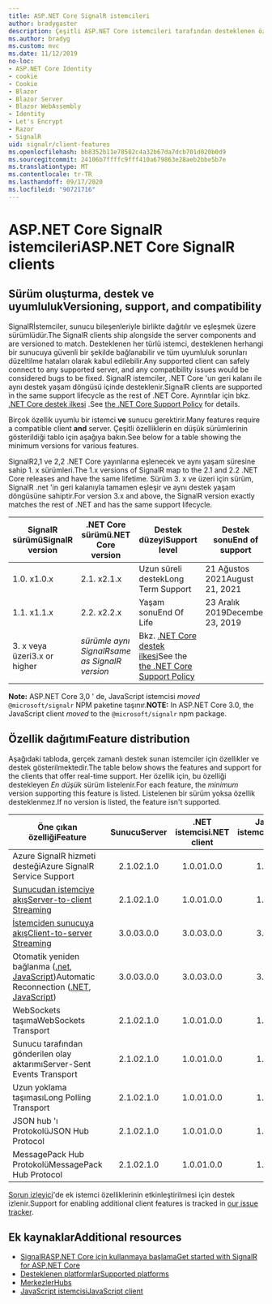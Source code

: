 ```yaml
---
title: ASP.NET Core SignalR istemcileri
author: bradygaster
description: Çeşitli ASP.NET Core istemcileri tarafından desteklenen özellikleri öğrenin SignalR .
ms.author: bradyg
ms.custom: mvc
ms.date: 11/12/2019
no-loc:
- ASP.NET Core Identity
- cookie
- Cookie
- Blazor
- Blazor Server
- Blazor WebAssembly
- Identity
- Let's Encrypt
- Razor
- SignalR
uid: signalr/client-features
ms.openlocfilehash: bb8352b11e78582c4a32b67da7dcb701d020b0d9
ms.sourcegitcommit: 24106b7ffffc9fff410a679863e28aeb2bbe5b7e
ms.translationtype: MT
ms.contentlocale: tr-TR
ms.lasthandoff: 09/17/2020
ms.locfileid: "90721716"
---
```

# <a name="aspnet-core-no-locsignalr-clients"></a><span data-ttu-id="155c7-103">ASP.NET Core SignalR istemcileri</span><span class="sxs-lookup"><span data-stu-id="155c7-103">ASP.NET Core SignalR clients</span></span>

## <a name="versioning-support-and-compatibility"></a><span data-ttu-id="155c7-104">Sürüm oluşturma, destek ve uyumluluk</span><span class="sxs-lookup"><span data-stu-id="155c7-104">Versioning, support, and compatibility</span></span>

<span data-ttu-id="155c7-105">SignalRİstemciler, sunucu bileşenleriyle birlikte dağıtılır ve eşleşmek üzere sürümlüdür.</span><span class="sxs-lookup"><span data-stu-id="155c7-105">The SignalR clients ship alongside the server components and are versioned to match.</span></span> <span data-ttu-id="155c7-106">Desteklenen her türlü istemci, desteklenen herhangi bir sunucuya güvenli bir şekilde bağlanabilir ve tüm uyumluluk sorunları düzeltilme hataları olarak kabul edilebilir.</span><span class="sxs-lookup"><span data-stu-id="155c7-106">Any supported client can safely connect to any supported server, and any compatibility issues would be considered bugs to be fixed.</span></span> <span data-ttu-id="155c7-107">SignalR istemciler, .NET Core 'un geri kalanı ile aynı destek yaşam döngüsü içinde desteklenir.</span><span class="sxs-lookup"><span data-stu-id="155c7-107">SignalR clients are supported in the same support lifecycle as the rest of .NET Core.</span></span> <span data-ttu-id="155c7-108">Ayrıntılar için bkz. [.NET Core destek ilkesi](https://dotnet.microsoft.com/platform/support/policy/dotnet-core) .</span><span class="sxs-lookup"><span data-stu-id="155c7-108">See [the .NET Core Support Policy](https://dotnet.microsoft.com/platform/support/policy/dotnet-core) for details.</span></span>

<span data-ttu-id="155c7-109">Birçok özellik uyumlu bir istemci **ve** sunucu gerektirir.</span><span class="sxs-lookup"><span data-stu-id="155c7-109">Many features require a compatible client **and** server.</span></span> <span data-ttu-id="155c7-110">Çeşitli özelliklerin en düşük sürümlerinin gösterildiği tablo için aşağıya bakın.</span><span class="sxs-lookup"><span data-stu-id="155c7-110">See below for a table showing the minimum versions for various features.</span></span>

<span data-ttu-id="155c7-111">SignalR2,1 ve 2,2 .NET Core yayınlarına eşlenecek ve aynı yaşam süresine sahip 1. x sürümleri.</span><span class="sxs-lookup"><span data-stu-id="155c7-111">The 1.x versions of SignalR map to the 2.1 and 2.2 .NET Core releases and have the same lifetime.</span></span> <span data-ttu-id="155c7-112">Sürüm 3. x ve üzeri için sürüm, SignalR .net 'in geri kalanıyla tamamen eşleşir ve aynı destek yaşam döngüsüne sahiptir.</span><span class="sxs-lookup"><span data-stu-id="155c7-112">For version 3.x and above, the SignalR version exactly matches the rest of .NET and has the same support lifecycle.</span></span>

| <span data-ttu-id="155c7-113">SignalR sürümü</span><span class="sxs-lookup"><span data-stu-id="155c7-113">SignalR version</span></span> | <span data-ttu-id="155c7-114">.NET Core sürümü</span><span class="sxs-lookup"><span data-stu-id="155c7-114">.NET Core version</span></span> | <span data-ttu-id="155c7-115">Destek düzeyi</span><span class="sxs-lookup"><span data-stu-id="155c7-115">Support level</span></span> | <span data-ttu-id="155c7-116">Destek sonu</span><span class="sxs-lookup"><span data-stu-id="155c7-116">End of support</span></span> |
| - | - | - | - |
| <span data-ttu-id="155c7-117">1.0. x</span><span class="sxs-lookup"><span data-stu-id="155c7-117">1.0.x</span></span> | <span data-ttu-id="155c7-118">2.1. x</span><span class="sxs-lookup"><span data-stu-id="155c7-118">2.1.x</span></span> | <span data-ttu-id="155c7-119">Uzun süreli destek</span><span class="sxs-lookup"><span data-stu-id="155c7-119">Long Term Support</span></span> | <span data-ttu-id="155c7-120">21 Ağustos 2021</span><span class="sxs-lookup"><span data-stu-id="155c7-120">August 21, 2021</span></span> |
| <span data-ttu-id="155c7-121">1.1. x</span><span class="sxs-lookup"><span data-stu-id="155c7-121">1.1.x</span></span> | <span data-ttu-id="155c7-122">2.2. x</span><span class="sxs-lookup"><span data-stu-id="155c7-122">2.2.x</span></span> | <span data-ttu-id="155c7-123">Yaşam sonu</span><span class="sxs-lookup"><span data-stu-id="155c7-123">End Of Life</span></span> | <span data-ttu-id="155c7-124">23 Aralık 2019</span><span class="sxs-lookup"><span data-stu-id="155c7-124">December 23, 2019</span></span> |
| <span data-ttu-id="155c7-125">3. x veya üzeri</span><span class="sxs-lookup"><span data-stu-id="155c7-125">3.x or higher</span></span> | <span data-ttu-id="155c7-126">*sürümle aynı SignalR*</span><span class="sxs-lookup"><span data-stu-id="155c7-126">*same as SignalR version*</span></span> | <span data-ttu-id="155c7-127">Bkz. [.NET Core destek ilkesi](https://dotnet.microsoft.com/platform/support/policy/dotnet-core)</span><span class="sxs-lookup"><span data-stu-id="155c7-127">See the [the .NET Core Support Policy](https://dotnet.microsoft.com/platform/support/policy/dotnet-core)</span></span> |

<span data-ttu-id="155c7-128">**Note:** ASP.NET Core 3,0 ' de, JavaScript istemcisi *moved* `@microsoft/signalr` NPM paketine taşınır.</span><span class="sxs-lookup"><span data-stu-id="155c7-128">**NOTE:** In ASP.NET Core 3.0, the JavaScript client *moved* to the `@microsoft/signalr` npm package.</span></span>

## <a name="feature-distribution"></a><span data-ttu-id="155c7-129">Özellik dağıtımı</span><span class="sxs-lookup"><span data-stu-id="155c7-129">Feature distribution</span></span>

<span data-ttu-id="155c7-130">Aşağıdaki tabloda, gerçek zamanlı destek sunan istemciler için özellikler ve destek gösterilmektedir.</span><span class="sxs-lookup"><span data-stu-id="155c7-130">The table below shows the features and support for the clients that offer real-time support.</span></span> <span data-ttu-id="155c7-131">Her özellik için, bu özelliği destekleyen *En düşük* sürüm listelenir.</span><span class="sxs-lookup"><span data-stu-id="155c7-131">For each feature, the *minimum* version supporting this feature is listed.</span></span> <span data-ttu-id="155c7-132">Listelenen bir sürüm yoksa özellik desteklenmez.</span><span class="sxs-lookup"><span data-stu-id="155c7-132">If no version is listed, the feature isn't supported.</span></span>

| <span data-ttu-id="155c7-133">Öne çıkan özelliği</span><span class="sxs-lookup"><span data-stu-id="155c7-133">Feature</span></span> | <span data-ttu-id="155c7-134">Sunucu</span><span class="sxs-lookup"><span data-stu-id="155c7-134">Server</span></span> | <span data-ttu-id="155c7-135">.NET istemcisi</span><span class="sxs-lookup"><span data-stu-id="155c7-135">.NET client</span></span> | <span data-ttu-id="155c7-136">JavaScript istemcisi</span><span class="sxs-lookup"><span data-stu-id="155c7-136">JavaScript client</span></span> | <span data-ttu-id="155c7-137">Java istemcisi</span><span class="sxs-lookup"><span data-stu-id="155c7-137">Java client</span></span> |
| ---- | :-: | :-: | :-: | :-: |
| <span data-ttu-id="155c7-138">Azure SignalR hizmeti desteği</span><span class="sxs-lookup"><span data-stu-id="155c7-138">Azure SignalR Service Support</span></span> |<span data-ttu-id="155c7-139">2.1.0</span><span class="sxs-lookup"><span data-stu-id="155c7-139">2.1.0</span></span>|<span data-ttu-id="155c7-140">1.0.0</span><span class="sxs-lookup"><span data-stu-id="155c7-140">1.0.0</span></span>|<span data-ttu-id="155c7-141">1.0.0</span><span class="sxs-lookup"><span data-stu-id="155c7-141">1.0.0</span></span>|<span data-ttu-id="155c7-142">1.0.0</span><span class="sxs-lookup"><span data-stu-id="155c7-142">1.0.0</span></span>|
| [<span data-ttu-id="155c7-143">Sunucudan istemciye akış</span><span class="sxs-lookup"><span data-stu-id="155c7-143">Server-to-client Streaming</span></span>](xref:signalr/streaming)          |<span data-ttu-id="155c7-144">2.1.0</span><span class="sxs-lookup"><span data-stu-id="155c7-144">2.1.0</span></span>|<span data-ttu-id="155c7-145">1.0.0</span><span class="sxs-lookup"><span data-stu-id="155c7-145">1.0.0</span></span>|<span data-ttu-id="155c7-146">1.0.0</span><span class="sxs-lookup"><span data-stu-id="155c7-146">1.0.0</span></span>|<span data-ttu-id="155c7-147">1.0.0</span><span class="sxs-lookup"><span data-stu-id="155c7-147">1.0.0</span></span>|
| [<span data-ttu-id="155c7-148">İstemciden sunucuya akış</span><span class="sxs-lookup"><span data-stu-id="155c7-148">Client-to-server Streaming</span></span>](xref:signalr/streaming)          |<span data-ttu-id="155c7-149">3.0.0</span><span class="sxs-lookup"><span data-stu-id="155c7-149">3.0.0</span></span>|<span data-ttu-id="155c7-150">3.0.0</span><span class="sxs-lookup"><span data-stu-id="155c7-150">3.0.0</span></span>|<span data-ttu-id="155c7-151">3.0.0</span><span class="sxs-lookup"><span data-stu-id="155c7-151">3.0.0</span></span>|<span data-ttu-id="155c7-152">3.0.0</span><span class="sxs-lookup"><span data-stu-id="155c7-152">3.0.0</span></span>|
| <span data-ttu-id="155c7-153">Otomatik yeniden bağlanma ([.net](./dotnet-client.md?tabs=visual-studio&view=aspnetcore-3.0#handle-lost-connection), [JavaScript](./javascript-client.md?view=aspnetcore-3.0#reconnect-clients))</span><span class="sxs-lookup"><span data-stu-id="155c7-153">Automatic Reconnection ([.NET](./dotnet-client.md?tabs=visual-studio&view=aspnetcore-3.0#handle-lost-connection), [JavaScript](./javascript-client.md?view=aspnetcore-3.0#reconnect-clients))</span></span>          |<span data-ttu-id="155c7-154">3.0.0</span><span class="sxs-lookup"><span data-stu-id="155c7-154">3.0.0</span></span>|<span data-ttu-id="155c7-155">3.0.0</span><span class="sxs-lookup"><span data-stu-id="155c7-155">3.0.0</span></span>|<span data-ttu-id="155c7-156">3.0.0</span><span class="sxs-lookup"><span data-stu-id="155c7-156">3.0.0</span></span>|❌|
| <span data-ttu-id="155c7-157">WebSockets taşıma</span><span class="sxs-lookup"><span data-stu-id="155c7-157">WebSockets Transport</span></span> |<span data-ttu-id="155c7-158">2.1.0</span><span class="sxs-lookup"><span data-stu-id="155c7-158">2.1.0</span></span>|<span data-ttu-id="155c7-159">1.0.0</span><span class="sxs-lookup"><span data-stu-id="155c7-159">1.0.0</span></span>|<span data-ttu-id="155c7-160">1.0.0</span><span class="sxs-lookup"><span data-stu-id="155c7-160">1.0.0</span></span>|<span data-ttu-id="155c7-161">1.0.0</span><span class="sxs-lookup"><span data-stu-id="155c7-161">1.0.0</span></span>|
| <span data-ttu-id="155c7-162">Sunucu tarafından gönderilen olay aktarımı</span><span class="sxs-lookup"><span data-stu-id="155c7-162">Server-Sent Events Transport</span></span> |<span data-ttu-id="155c7-163">2.1.0</span><span class="sxs-lookup"><span data-stu-id="155c7-163">2.1.0</span></span>|<span data-ttu-id="155c7-164">1.0.0</span><span class="sxs-lookup"><span data-stu-id="155c7-164">1.0.0</span></span>|<span data-ttu-id="155c7-165">1.0.0</span><span class="sxs-lookup"><span data-stu-id="155c7-165">1.0.0</span></span>|❌|
| <span data-ttu-id="155c7-166">Uzun yoklama taşıması</span><span class="sxs-lookup"><span data-stu-id="155c7-166">Long Polling Transport</span></span> |<span data-ttu-id="155c7-167">2.1.0</span><span class="sxs-lookup"><span data-stu-id="155c7-167">2.1.0</span></span>|<span data-ttu-id="155c7-168">1.0.0</span><span class="sxs-lookup"><span data-stu-id="155c7-168">1.0.0</span></span>|<span data-ttu-id="155c7-169">1.0.0</span><span class="sxs-lookup"><span data-stu-id="155c7-169">1.0.0</span></span>|<span data-ttu-id="155c7-170">3.0.0</span><span class="sxs-lookup"><span data-stu-id="155c7-170">3.0.0</span></span>|
| <span data-ttu-id="155c7-171">JSON hub 'ı Protokolü</span><span class="sxs-lookup"><span data-stu-id="155c7-171">JSON Hub Protocol</span></span> |<span data-ttu-id="155c7-172">2.1.0</span><span class="sxs-lookup"><span data-stu-id="155c7-172">2.1.0</span></span>|<span data-ttu-id="155c7-173">1.0.0</span><span class="sxs-lookup"><span data-stu-id="155c7-173">1.0.0</span></span>|<span data-ttu-id="155c7-174">1.0.0</span><span class="sxs-lookup"><span data-stu-id="155c7-174">1.0.0</span></span>|<span data-ttu-id="155c7-175">1.0.0</span><span class="sxs-lookup"><span data-stu-id="155c7-175">1.0.0</span></span>|
| <span data-ttu-id="155c7-176">MessagePack Hub Protokolü</span><span class="sxs-lookup"><span data-stu-id="155c7-176">MessagePack Hub Protocol</span></span> |<span data-ttu-id="155c7-177">2.1.0</span><span class="sxs-lookup"><span data-stu-id="155c7-177">2.1.0</span></span>|<span data-ttu-id="155c7-178">1.0.0</span><span class="sxs-lookup"><span data-stu-id="155c7-178">1.0.0</span></span>|<span data-ttu-id="155c7-179">1.0.0</span><span class="sxs-lookup"><span data-stu-id="155c7-179">1.0.0</span></span>|❌|

<span data-ttu-id="155c7-180">[Sorun izleyici](https://github.com/dotnet/AspNetCore/issues)'de ek istemci özelliklerinin etkinleştirilmesi için destek izlenir.</span><span class="sxs-lookup"><span data-stu-id="155c7-180">Support for enabling additional client features is tracked in [our issue tracker](https://github.com/dotnet/AspNetCore/issues).</span></span>

## <a name="additional-resources"></a><span data-ttu-id="155c7-181">Ek kaynaklar</span><span class="sxs-lookup"><span data-stu-id="155c7-181">Additional resources</span></span>

* [<span data-ttu-id="155c7-182">SignalRASP.NET Core için kullanmaya başlama</span><span class="sxs-lookup"><span data-stu-id="155c7-182">Get started with SignalR for ASP.NET Core</span></span>](xref:tutorials/signalr)
* [<span data-ttu-id="155c7-183">Desteklenen platformlar</span><span class="sxs-lookup"><span data-stu-id="155c7-183">Supported platforms</span></span>](xref:signalr/supported-platforms)
* [<span data-ttu-id="155c7-184">Merkezler</span><span class="sxs-lookup"><span data-stu-id="155c7-184">Hubs</span></span>](xref:signalr/hubs)
* [<span data-ttu-id="155c7-185">JavaScript istemcisi</span><span class="sxs-lookup"><span data-stu-id="155c7-185">JavaScript client</span></span>](xref:signalr/javascript-client)